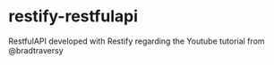 # restify-restfulapi
RestfulAPI developed with Restify regarding the Youtube tutorial from @bradtraversy
